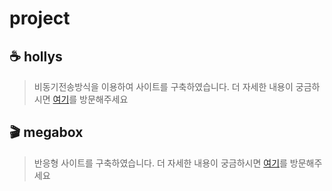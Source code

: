 


# project
## ☕ hollys
> 비동기전송방식을 이용하여 사이트를 구축하였습니다.
> 더 자세한 내용이 궁금하시면 [여기](https://github.com/skgud0410/hollys)를 방문해주세요
> 
## 🎬 megabox
> 반응형 사이트를 구축하였습니다.
> 더 자세한 내용이 궁금하시면 [여기](https://github.com/skgud0410/tourlist)를 방문해주세요
